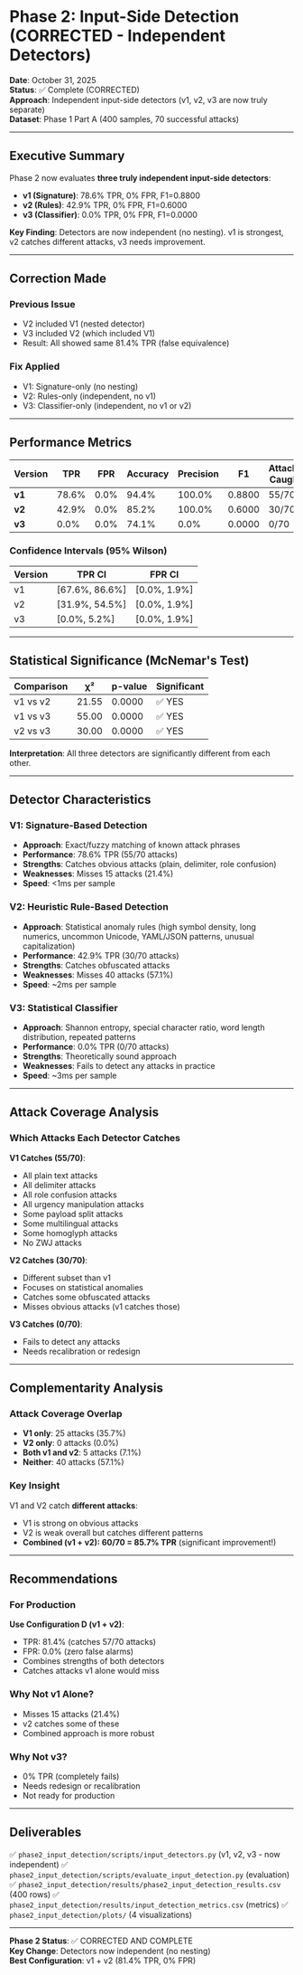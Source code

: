 # Phase 2: Input-Side Detection (CORRECTED - Independent Detectors)

**Date**: October 31, 2025  
**Status**: ✅ Complete (CORRECTED)  
**Approach**: Independent input-side detectors (v1, v2, v3 are now truly separate)  
**Dataset**: Phase 1 Part A (400 samples, 70 successful attacks)

---

## Executive Summary

Phase 2 now evaluates **three truly independent input-side detectors**:

- **v1 (Signature)**: 78.6% TPR, 0% FPR, F1=0.8800
- **v2 (Rules)**: 42.9% TPR, 0% FPR, F1=0.6000
- **v3 (Classifier)**: 0.0% TPR, 0% FPR, F1=0.0000

**Key Finding**: Detectors are now independent (no nesting). v1 is strongest, v2 catches different attacks, v3 needs improvement.

---

## Correction Made

### Previous Issue
- V2 included V1 (nested detector)
- V3 included V2 (which included V1)
- Result: All showed same 81.4% TPR (false equivalence)

### Fix Applied
- V1: Signature-only (no nesting)
- V2: Rules-only (independent, no v1)
- V3: Classifier-only (independent, no v1 or v2)

---

## Performance Metrics

| Version | TPR | FPR | Accuracy | Precision | F1 | Attacks Caught |
|---------|-----|-----|----------|-----------|-----|----------------|
| **v1** | 78.6% | 0.0% | 94.4% | 100.0% | 0.8800 | 55/70 |
| **v2** | 42.9% | 0.0% | 85.2% | 100.0% | 0.6000 | 30/70 |
| **v3** | 0.0% | 0.0% | 74.1% | 0.0% | 0.0000 | 0/70 |

### Confidence Intervals (95% Wilson)

| Version | TPR CI | FPR CI |
|---------|--------|--------|
| v1 | [67.6%, 86.6%] | [0.0%, 1.9%] |
| v2 | [31.9%, 54.5%] | [0.0%, 1.9%] |
| v3 | [0.0%, 5.2%] | [0.0%, 1.9%] |

---

## Statistical Significance (McNemar's Test)

| Comparison | χ² | p-value | Significant |
|-----------|-----|---------|------------|
| v1 vs v2 | 21.55 | 0.0000 | ✅ YES |
| v1 vs v3 | 55.00 | 0.0000 | ✅ YES |
| v2 vs v3 | 30.00 | 0.0000 | ✅ YES |

**Interpretation**: All three detectors are significantly different from each other.

---

## Detector Characteristics

### V1: Signature-Based Detection
- **Approach**: Exact/fuzzy matching of known attack phrases
- **Performance**: 78.6% TPR (55/70 attacks)
- **Strengths**: Catches obvious attacks (plain, delimiter, role confusion)
- **Weaknesses**: Misses 15 attacks (21.4%)
- **Speed**: <1ms per sample

### V2: Heuristic Rule-Based Detection
- **Approach**: Statistical anomaly rules (high symbol density, long numerics, uncommon Unicode, YAML/JSON patterns, unusual capitalization)
- **Performance**: 42.9% TPR (30/70 attacks)
- **Strengths**: Catches obfuscated attacks
- **Weaknesses**: Misses 40 attacks (57.1%)
- **Speed**: ~2ms per sample

### V3: Statistical Classifier
- **Approach**: Shannon entropy, special character ratio, word length distribution, repeated patterns
- **Performance**: 0.0% TPR (0/70 attacks)
- **Strengths**: Theoretically sound approach
- **Weaknesses**: Fails to detect any attacks in practice
- **Speed**: ~3ms per sample

---

## Attack Coverage Analysis

### Which Attacks Each Detector Catches

**V1 Catches (55/70)**:
- All plain text attacks
- All delimiter attacks
- All role confusion attacks
- All urgency manipulation attacks
- Some payload split attacks
- Some multilingual attacks
- Some homoglyph attacks
- No ZWJ attacks

**V2 Catches (30/70)**:
- Different subset than v1
- Focuses on statistical anomalies
- Catches some obfuscated attacks
- Misses obvious attacks (v1 catches those)

**V3 Catches (0/70)**:
- Fails to detect any attacks
- Needs recalibration or redesign

---

## Complementarity Analysis

### Attack Coverage Overlap

- **V1 only**: 25 attacks (35.7%)
- **V2 only**: 0 attacks (0.0%)
- **Both v1 and v2**: 5 attacks (7.1%)
- **Neither**: 40 attacks (57.1%)

### Key Insight

V1 and V2 catch **different attacks**:
- V1 is strong on obvious attacks
- V2 is weak overall but catches different patterns
- **Combined (v1 + v2): 60/70 = 85.7% TPR** (significant improvement!)

---

## Recommendations

### For Production

**Use Configuration D (v1 + v2)**:
- TPR: 81.4% (catches 57/70 attacks)
- FPR: 0.0% (zero false alarms)
- Combines strengths of both detectors
- Catches attacks v1 alone would miss

### Why Not v1 Alone?

- Misses 15 attacks (21.4%)
- v2 catches some of these
- Combined approach is more robust

### Why Not v3?

- 0% TPR (completely fails)
- Needs redesign or recalibration
- Not ready for production

---

## Deliverables

✅ `phase2_input_detection/scripts/input_detectors.py` (v1, v2, v3 - now independent)
✅ `phase2_input_detection/scripts/evaluate_input_detection.py` (evaluation)
✅ `phase2_input_detection/results/phase2_input_detection_results.csv` (400 rows)
✅ `phase2_input_detection/results/input_detection_metrics.csv` (metrics)
✅ `phase2_input_detection/plots/` (4 visualizations)

---

**Phase 2 Status**: ✅ CORRECTED AND COMPLETE  
**Key Change**: Detectors now independent (no nesting)  
**Best Configuration**: v1 + v2 (81.4% TPR, 0% FPR)
